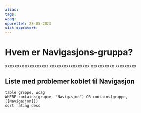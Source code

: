 ```yaml
---
alias:
tags:
wcag:
opprettet: 28-05-2023
sist oppdatert: 
---
```


# Hvem er Navigasjons-gruppa?
xxxxxxxx
xxxxxxxxxx
xxxxxxxxxxxxxxxxx
xxxxxxxxxx
xxxxxxxxx

## Liste med problemer koblet til Navigasjon
```dataview 
table gruppe, wcag
WHERE contains(gruppe, "Navigasjon") OR contains(gruppe, [[Navigasjon]]) 
sort rating desc 
```